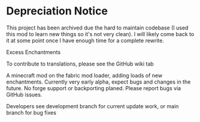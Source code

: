 # Depreciation Notice
This project has been archived due the hard to maintain codebase (I used this mod to learn new things so it's not very clean). I will likely come back to it at some point once I have enough time for a complete rewrite.


Excess Enchantments

To contribute to translations, please see the GitHub wiki tab

A minecraft mod on the fabric mod loader, adding loads of new enchantments.
Currently very early alpha, expect bugs and changes in the future.
No forge support or backporting planed.
Please report bugs via GitHub issues.

Developers see development branch for current update work, or main branch for bug fixes
